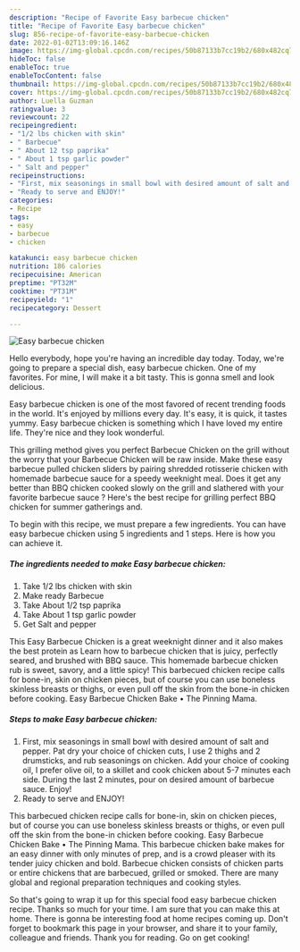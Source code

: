 ```yaml
---
description: "Recipe of Favorite Easy barbecue chicken"
title: "Recipe of Favorite Easy barbecue chicken"
slug: 856-recipe-of-favorite-easy-barbecue-chicken
date: 2022-01-02T13:09:16.146Z
image: https://img-global.cpcdn.com/recipes/50b87133b7cc19b2/680x482cq70/easy-barbecue-chicken-recipe-main-photo.jpg
hideToc: false
enableToc: true
enableTocContent: false
thumbnail: https://img-global.cpcdn.com/recipes/50b87133b7cc19b2/680x482cq70/easy-barbecue-chicken-recipe-main-photo.jpg
cover: https://img-global.cpcdn.com/recipes/50b87133b7cc19b2/680x482cq70/easy-barbecue-chicken-recipe-main-photo.jpg
author: Luella Guzman
ratingvalue: 3
reviewcount: 22
recipeingredient:
- "1/2 lbs chicken with skin"
- " Barbecue"
- " About 12 tsp paprika"
- " About 1 tsp garlic powder"
- " Salt and pepper"
recipeinstructions:
- "First, mix seasonings in small bowl with desired amount of salt and pepper. Pat dry your choice of chicken cuts, I use 2 thighs and 2 drumsticks, and rub seasonings on chicken. Add your choice of cooking oil, I prefer olive oil, to a skillet and cook chicken about 5-7 minutes each side. During the last 2 minutes, pour on desired amount of barbecue sauce. Enjoy!"
- "Ready to serve and ENJOY!"
categories:
- Recipe
tags:
- easy
- barbecue
- chicken

katakunci: easy barbecue chicken 
nutrition: 186 calories
recipecuisine: American
preptime: "PT32M"
cooktime: "PT31M"
recipeyield: "1"
recipecategory: Dessert

---
```



![Easy barbecue chicken](https://img-global.cpcdn.com/recipes/50b87133b7cc19b2/680x482cq70/easy-barbecue-chicken-recipe-main-photo.jpg)

Hello everybody, hope you're having an incredible day today. Today, we're going to prepare a special dish, easy barbecue chicken. One of my favorites. For mine, I will make it a bit tasty. This is gonna smell and look delicious.

Easy barbecue chicken is one of the most favored of recent trending foods in the world. It's enjoyed by millions every day. It's easy, it is quick, it tastes yummy. Easy barbecue chicken is something which I have loved my entire life. They're nice and they look wonderful.

This grilling method gives you perfect Barbecue Chicken on the grill without the worry that your Barbecue Chicken will be raw inside. Make these easy barbecue pulled chicken sliders by pairing shredded rotisserie chicken with homemade barbecue sauce for a speedy weeknight meal. Does it get any better than BBQ chicken cooked slowly on the grill and slathered with your favorite barbecue sauce ? Here&#39;s the best recipe for grilling perfect BBQ chicken for summer gatherings and.


To begin with this recipe, we must prepare a few ingredients. You can have easy barbecue chicken using 5 ingredients and 1 steps. Here is how you can achieve it.

<!--inarticleads1-->

##### The ingredients needed to make Easy barbecue chicken:

1. Take 1/2 lbs chicken with skin
1. Make ready  Barbecue
1. Take  About 1/2 tsp paprika
1. Take  About 1 tsp garlic powder
1. Get  Salt and pepper


This Easy Barbecue Chicken is a great weeknight dinner and it also makes the best protein as Learn how to barbecue chicken that is juicy, perfectly seared, and brushed with BBQ sauce. This homemade barbecue chicken rub is sweet, savory, and a little spicy! This barbecued chicken recipe calls for bone-in, skin on chicken pieces, but of course you can use boneless skinless breasts or thighs, or even pull off the skin from the bone-in chicken before cooking. Easy Barbecue Chicken Bake • The Pinning Mama. 

<!--inarticleads2-->

##### Steps to make Easy barbecue chicken:

1. First, mix seasonings in small bowl with desired amount of salt and pepper. Pat dry your choice of chicken cuts, I use 2 thighs and 2 drumsticks, and rub seasonings on chicken. Add your choice of cooking oil, I prefer olive oil, to a skillet and cook chicken about 5-7 minutes each side. During the last 2 minutes, pour on desired amount of barbecue sauce. Enjoy!
1. Ready to serve and ENJOY!

This barbecued chicken recipe calls for bone-in, skin on chicken pieces, but of course you can use boneless skinless breasts or thighs, or even pull off the skin from the bone-in chicken before cooking. Easy Barbecue Chicken Bake • The Pinning Mama. This barbecue chicken bake makes for an easy dinner with only minutes of prep, and is a crowd pleaser with its tender juicy chicken and bold. Barbecue chicken consists of chicken parts or entire chickens that are barbecued, grilled or smoked. There are many global and regional preparation techniques and cooking styles. 

So that's going to wrap it up for this special food easy barbecue chicken recipe. Thanks so much for your time. I am sure that you can make this at home. There is gonna be interesting food at home recipes coming up. Don't forget to bookmark this page in your browser, and share it to your family, colleague and friends. Thank you for reading. Go on get cooking!
